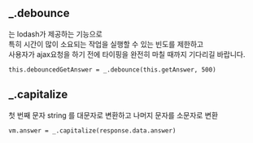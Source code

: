 ## _.debounce
는 lodash가 제공하는 기능으로  
특히 시간이 많이 소요되는 작업을 실행할 수 있는 빈도를 제한하고  
사용자가 ajax요청을 하기 전에 타이핑을 완전히 마칠 때까지 기다리길 바랍니다.  
```
this.debouncedGetAnswer = _.debounce(this.getAnswer, 500)
```

## _.capitalize
첫 번째 문자 string 를 대문자로 변환하고 나머지 문자를 소문자로 변환
```
vm.answer = _.capitalize(response.data.answer)
```
